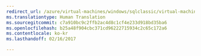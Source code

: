 ```yaml
---
redirect_url: /azure/virtual-machines/windows/sqlclassic/virtual-machines-windows-classic-sql-server-reportviewer
ms.translationtype: Human Translation
ms.sourcegitcommit: c7a910bc9c2ffb2ac4d8c1cf4e233d918bd35ba6
ms.openlocfilehash: b25a48f904cbc371cd96222715934c2c65c172a6
ms.contentlocale: ko-kr
ms.lasthandoff: 02/16/2017

---
```

